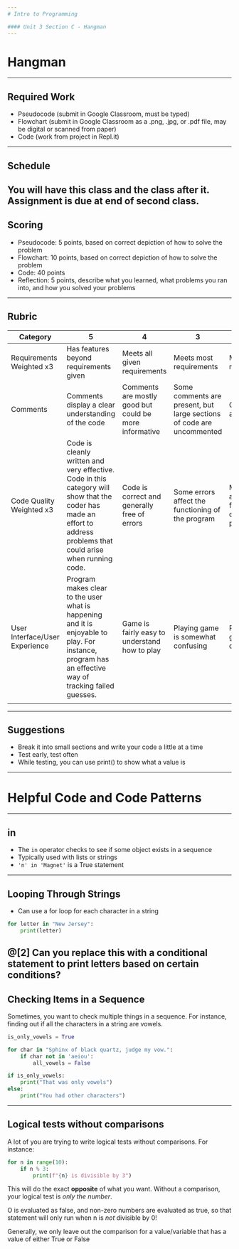 ```yaml
---
# Intro to Programming

#### Unit 3 Section C - Hangman
---
```

# Hangman
---
## Required Work

* Pseudocode (submit in Google Classroom, must be typed)
* Flowchart (submit in Google Classroom as a .png, .jpg, or .pdf file, may be digital or scanned from paper)
* Code (work from project in Repl.it)
---
## Schedule

You will have this class and the class after it. Assignment is due at end of second class.
---
## Scoring

* Pseudocode: 5 points, based on correct depiction of how to solve the problem
* Flowchart: 10 points, based on correct depiction of how to solve the problem
* Code: 40 points
* Reflection: 5 points, describe what you learned, what problems you ran into, and how you solved your problems
---
## Rubric

| Category | 5 | 4 | 3 | 2 | 1 |
|--------------------------------|-----------------------------------------------------------------------------------------------------------------------------------------------------------------------|--------------------------------------------------------|-----------------------------------------------------------------------|----------------------------------------------------|------------------------------|
| Requirements Weighted x3 | Has features beyond requirements given | Meets all given requirements | Meets most requirements | Meets a few requirements | Meets few to no requirements |
| Comments | Comments display a clear understanding of the code | Comments are mostly good but could be more informative | Some comments are present, but large sections of code are uncommented | Comments are minimal | Comments? What comments? |
| Code Quality Weighted x3 | Code is cleanly written and very effective. Code in this category will show that the coder has made an effort to address problems that could arise when running code. | Code is correct and generally free of errors | Some errors affect the functioning of the program | Major errors affect the functioning of the program | Code works extremely poorly |
| User Interface/User Experience | Program makes clear to the user what is happening and it is enjoyable to play. For instance, program has an effective way of tracking failed guesses. | Game is fairly easy to understand how to play | Playing game is somewhat confusing | Playing game is very confusing | Can't play game |
|  |  |  |  |  |  |
---
## Suggestions

* Break it into small sections and write your code a little at a time
* Test early, test often
* While testing, you can use print() to show what a value is
---
# Helpful Code and Code Patterns
---
## in

* The `in` operator checks to see if some object exists in a sequence
* Typically used with lists or strings
* `'n' in 'Magnet'` is a True statement
---
## Looping Through Strings

* Can use a for loop for each character in a string

```python
for letter in "New Jersey":
    print(letter)
```
@[2] Can you replace this with a conditional statement to print letters based on certain conditions?
---
## Checking Items in a Sequence

Sometimes, you want to check multiple things in a sequence. For instance, finding out if all the characters in a string are vowels.

```python
is_only_vowels = True

for char in "Sphinx of black quartz, judge my vow.":
    if char not in 'aeiou':
        all_vowels = False

if is_only_vowels:
    print("That was only vowels")
else:
    print("You had other characters")
```
---
## Logical tests without comparisons

A lot of you are trying to write logical tests without comparisons. For instance:

```python
for n in range(10):
    if n % 3:
        print(f"{n} is divisible by 3")
```

This will do the exact **opposite** of what you want. Without a comparison, your logical test is *only the number*.

O is evaluated as false, and non-zero numbers are evaluated as true, so that statement will only run when n is *not* divisible by 0!

Generally, we only leave out the comparison for a value/variable that has a value of either True or False